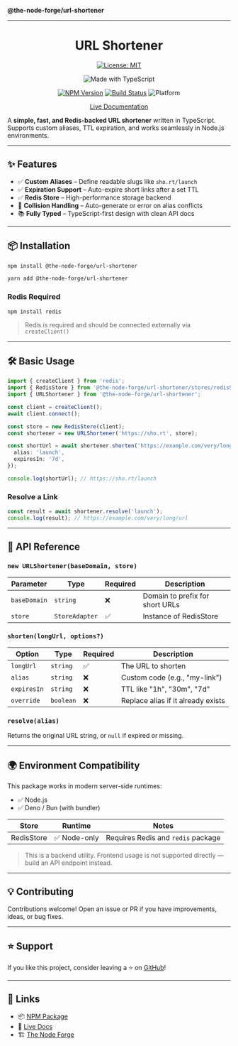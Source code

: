 **@the-node-forge/url-shortener**

***

<div align="center">

# URL Shortener

[![License: MIT](https://img.shields.io/badge/License-MIT-yellow.svg)](https://opensource.org/licenses/MIT)

![Made with TypeScript](https://img.shields.io/badge/Made%20with-TypeScript-007acc)

[![NPM Version](https://img.shields.io/npm/v/@the-node-forge/url-shortener)](https://www.npmjs.com/package/@the-node-forge/url-shortener)
[![Build Status](https://img.shields.io/github/actions/workflow/status/the-node-forge/url-shortener/ci.yaml?branch=main)](https://github.com/The-Node-Forge/url-shortener/actions)
![Platform](https://img.shields.io/badge/platform-node.js%20%7C%20browser-brightgreen)

[Live Documentation](https://the-node-forge.github.io/url-shortener/)

</div>

A **simple, fast, and Redis-backed URL shortener** written in TypeScript. Supports
custom aliases, TTL expiration, and works seamlessly in Node.js environments.

---

## ✨ Features

- ✅ **Custom Aliases** – Define readable slugs like `sho.rt/launch`
- ✅ **Expiration Support** – Auto-expire short links after a set TTL
- ✅ **Redis Store** – High-performance storage backend
- 🔀 **Collision Handling** – Auto-generate or error on alias conflicts
- 📚 **Fully Typed** – TypeScript-first design with clean API docs

---

## 📦 Installation

```bash
npm install @the-node-forge/url-shortener
```

```bash
yarn add @the-node-forge/url-shortener
```

### Redis Required

```bash
npm install redis
```

> Redis is required and should be connected externally via `createClient()`

---

## 🛠️ Basic Usage

```ts
import { createClient } from 'redis';
import { RedisStore } from '@the-node-forge/url-shortener/stores/redisStore';
import { URLShortener } from '@the-node-forge/url-shortener';

const client = createClient();
await client.connect();

const store = new RedisStore(client);
const shortener = new URLShortener('https://sho.rt', store);

const shortUrl = await shortener.shorten('https://example.com/very/long/url', {
  alias: 'launch',
  expiresIn: '7d',
});

console.log(shortUrl); // https://sho.rt/launch
```

### Resolve a Link

```ts
const result = await shortener.resolve('launch');
console.log(result); // https://example.com/very/long/url
```

---

## 📘 API Reference

### `new URLShortener(baseDomain, store)`

| Parameter    | Type           | Required | Description                     |
| ------------ | -------------- | -------- | ------------------------------- |
| `baseDomain` | `string`       | ❌       | Domain to prefix for short URLs |
| `store`      | `StoreAdapter` | ✅       | Instance of RedisStore          |

### `shorten(longUrl, options?)`

| Option      | Type      | Required | Description                        |
| ----------- | --------- | -------- | ---------------------------------- |
| `longUrl`   | `string`  | ✅       | The URL to shorten                 |
| `alias`     | `string`  | ❌       | Custom code (e.g., "my-link")      |
| `expiresIn` | `string`  | ❌       | TTL like "1h", "30m", "7d"         |
| `override`  | `boolean` | ❌       | Replace alias if it already exists |

### `resolve(alias)`

Returns the original URL string, or `null` if expired or missing.

---

## 🌍 Environment Compatibility

This package works in modern server-side runtimes:

- ✅ Node.js
- ✅ Deno / Bun (with bundler)

| Store      | Runtime      | Notes                              |
| ---------- | ------------ | ---------------------------------- |
| RedisStore | ✅ Node-only | Requires Redis and `redis` package |

> This is a backend utility. Frontend usage is not supported directly — build an API
> endpoint instead.

---

## 💡 Contributing

Contributions welcome! Open an issue or PR if you have improvements, ideas, or bug
fixes.

---

## ⭐ Support

If you like this project, consider leaving a ⭐ on
[GitHub](https://github.com/The-Node-Forge/url-shortener)!

---

## 🔗 Links

- 📦 [NPM Package](https://www.npmjs.com/package/@the-node-forge/url-shortener)
- 🧾 [Live Docs](https://the-node-forge.github.io/url-shortener/)
- 🏗 [The Node Forge](https://github.com/The-Node-Forge)
